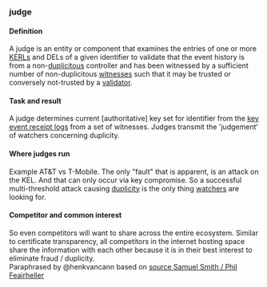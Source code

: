 ### judge

<h4>Definition</h4><p>A judge is an entity or component that examines the entries of one or more <a href="key-event-receipt-log">KERLs</a> and DELs of a given identifier to validate that the event history is from a non-<a href="duplicity">duplicitous</a> controller and has been witnessed by a sufficient number of non-duplicitous <a href="witness">witnesses</a> such that it may be trusted or conversely not-trusted by a <a href="validator">validator</a>.</p><h4>Task and result</h4><p>A judge determines current [authoritative] key set for identifier from the <a href="key-event-receipt-log">key event receipt logs</a> from a set of witnesses. Judges transmit the &#39;judgement&#39; of watchers concerning duplicity.</p><h4>Where judges run</h4><p>Example AT&amp;T vs T-Mobile. The only &quot;fault&quot; that is apparent, is an attack on the KEL. And that can only occur via key compromise. So a successful multi-threshold attack causing <a href="duplicity">duplicity</a> is the only thing <a href="watcher">watchers</a> are looking for. </p><h4>Competitor and common interest</h4><p>So even competitors will want to share across the entire ecosystem. Similar to certificate transparency, all competitors in the internet hosting space share the information with each other because it is in their best interest to eliminate fraud / duplicity.<br>Paraphrased by @henkvancann based on <a href="https://hackmd.io/-soUScAqQEaSw5MJ71899w?view#2022-09-06">source Samuel Smith / Phil Feairheller</a></p>